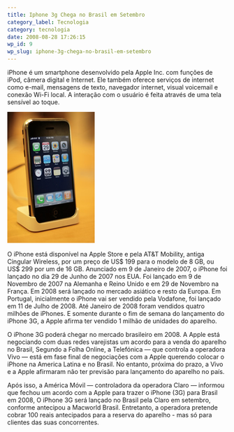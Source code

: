 ```yaml
---
title: Iphone 3g Chega no Brasil em Setembro
category_label: Tecnologia
category: tecnologia
date: 2008-08-28 17:26:15
wp_id: 9
wp_slug: iphone-3g-chega-no-brasil-em-setembro
---
```


iPhone é um smartphone desenvolvido pela Apple Inc. com funções de iPod, câmera digital e Internet. Ele também oferece serviços de internet como e-mail, mensagens de texto, navegador internet, visual voicemail e conexão Wi-Fi local. A interação com o usuário é feita através de uma tela sensível ao toque.

<img class="img-thumbnail img-left pull-left" title="IPhone" src="/images/2011/04/IPhone.jpg" alt="IPhone" width="200" height="300" />

O iPhone está disponível na Apple Store e pela AT&amp;T Mobility, antiga Cingular Wireless, por um preço de US$ 199 para o modelo de 8 GB, ou US$ 299 por um de 16 GB. Anunciado em 9 de Janeiro de 2007, o iPhone foi lançado no dia 29 de Junho de 2007 nos EUA. Foi lançado em 9 de Novembro de 2007 na Alemanha e Reino Unido e em 29 de Novembro na França. Em 2008 será lançado no mercado asiático e resto da Europa. Em Portugal, inicialmente o iPhone vai ser vendido pela Vodafone, foi lançado em 11 de Julho de 2008. Até Janeiro de 2008 foram vendidos quatro milhões de iPhones. E somente durante o fim de semana do lançamento do iPhone 3G, a Apple afirma ter vendido 1 milhão de unidades do aparelho.

O iPhone 3G poderá chegar no mercado brasileiro em 2008. A Apple está negociando com duas redes varejistas um acordo para a venda do aparelho no Brasil, Segundo a Folha Online, a Telefónica — que controla a operadora Vivo — está em fase final de negociações com a Apple querendo colocar o iPhone na America Latina e no Brasil. No entanto, próxima do prazo, a Vivo e a Apple afirmaram não ter previsão para lançamento do aparelho no país.

Após isso, a América Móvil — controladora da operadora Claro — informou que fechou um acordo com a Apple para trazer o iPhone (3G) para Brasil em 2008, O iPhone 3G será lançado no Brasil pela Claro em setembro, conforme antecipou a Macworld Brasil. Entretanto, a operadora pretende cobrar 100 reais antecipados para a reserva do aparelho - mas só para clientes das suas concorrentes.
